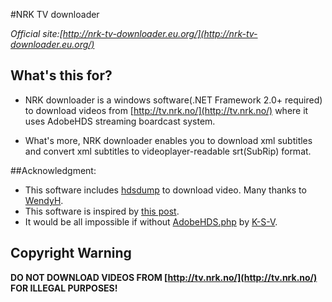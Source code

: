 #NRK TV downloader

*Official site:[http://nrk-tv-downloader.eu.org/](http://nrk-tv-downloader.eu.org/)*

## What's this for?
* NRK downloader is a windows software(.NET Framework 2.0+ required) to download videos from [http://tv.nrk.no/](http://tv.nrk.no/) where it uses AdobeHDS streaming boardcast system.

* What's more, NRK downloader enables you to download xml subtitles and convert xml subtitles to videoplayer-readable srt(SubRip) format.

##Acknowledgment:
* This software includes [hdsdump](https://github.com/WendyH/hdsdump) to download video. Many thanks to [WendyH](https://github.com/WendyH).
* This software is inspired by [this post](http://ingvar.blog.redpill-linpro.com/2012/05/31/downloading-hd-content-from-tv-nrk-no/).
* It would be all impossible if without [AdobeHDS.php](https://github.com/K-S-V/Scripts/blob/master/AdobeHDS.php) by [K-S-V](https://github.com/K-S-V).

## Copyright Warning
**DO NOT DOWNLOAD VIDEOS FROM [http://tv.nrk.no/](http://tv.nrk.no/) FOR ILLEGAL PURPOSES!**

